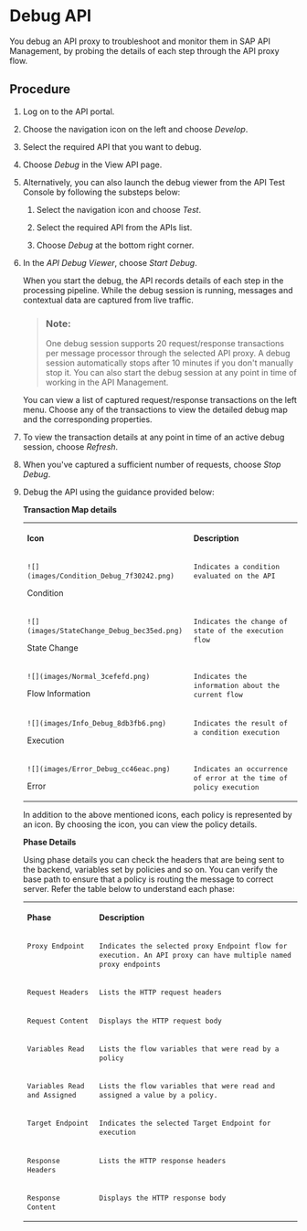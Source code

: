 <!-- loiofb2c7aa34cdc443294a325ccb7876785 -->

# Debug API

You debug an API proxy to troubleshoot and monitor them in SAP API Management, by probing the details of each step through the API proxy flow.



## Procedure

1.  Log on to the API portal.

2.  Choose the navigation icon on the left and choose *Develop*.

3.  Select the required API that you want to debug.

4.  Choose *Debug* in the View API page.

5.  Alternatively, you can also launch the debug viewer from the API Test Console by following the substeps below:

    1.  Select the navigation icon and choose *Test*.

    2.  Select the required API from the APIs list.

    3.  Choose *Debug* at the bottom right corner.


6.  In the *API Debug Viewer*, choose *Start Debug*.

    When you start the debug, the API records details of each step in the processing pipeline. While the debug session is running, messages and contextual data are captured from live traffic.

    > ### Note:  
    > One debug session supports 20 request/response transactions per message processor through the selected API proxy. A debug session automatically stops after 10 minutes if you don't manually stop it. You can also start the debug session at any point in time of working in the API Management.

    You can view a list of captured request/response transactions on the left menu. Choose any of the transactions to view the detailed debug map and the corresponding properties.

7.  To view the transaction details at any point in time of an active debug session, choose *Refresh*.

8.  When you've captured a sufficient number of requests, choose *Stop Debug*.

9.  Debug the API using the guidance provided below:

    **Transaction Map details**


    <table>
    <tr>
    <th valign="top">

    Icon


    
    </th>
    <th valign="top">

    Description


    
    </th>
    </tr>
    <tr>
    <td valign="top">
    
        ![](images/Condition_Debug_7f30242.png)

    Condition


    
    </td>
    <td valign="top">
    
        Indicates a condition evaluated on the API


    
    </td>
    </tr>
    <tr>
    <td valign="top">
    
        ![](images/StateChange_Debug_bec35ed.png)

    State Change


    
    </td>
    <td valign="top">
    
        Indicates the change of state of the execution flow


    
    </td>
    </tr>
    <tr>
    <td valign="top">
    
        ![](images/Normal_3cefefd.png)

    Flow Information


    
    </td>
    <td valign="top">
    
        Indicates the information about the current flow


    
    </td>
    </tr>
    <tr>
    <td valign="top">
    
        ![](images/Info_Debug_8db3fb6.png)

    Execution


    
    </td>
    <td valign="top">
    
        Indicates the result of a condition execution


    
    </td>
    </tr>
    <tr>
    <td valign="top">
    
        ![](images/Error_Debug_cc46eac.png)

    Error


    
    </td>
    <td valign="top">
    
        Indicates an occurrence of error at the time of policy execution


    
    </td>
    </tr>
    </table>
    
    In addition to the above mentioned icons, each policy is represented by an icon. By choosing the icon, you can view the policy details.

    **Phase Details**

    Using phase details you can check the headers that are being sent to the backend, variables set by policies and so on. You can verify the base path to ensure that a policy is routing the message to correct server. Refer the table below to understand each phase:


    <table>
    <tr>
    <th valign="top">

    Phase


    
    </th>
    <th valign="top">

    Description


    
    </th>
    </tr>
    <tr>
    <td valign="top">
    
        Proxy Endpoint


    
    </td>
    <td valign="top">
    
        Indicates the selected proxy Endpoint flow for execution. An API proxy can have multiple named proxy endpoints


    
    </td>
    </tr>
    <tr>
    <td valign="top">
    
        Request Headers


    
    </td>
    <td valign="top">
    
        Lists the HTTP request headers


    
    </td>
    </tr>
    <tr>
    <td valign="top">
    
        Request Content


    
    </td>
    <td valign="top">
    
        Displays the HTTP request body


    
    </td>
    </tr>
    <tr>
    <td valign="top">
    
        Variables Read


    
    </td>
    <td valign="top">
    
        Lists the flow variables that were read by a policy


    
    </td>
    </tr>
    <tr>
    <td valign="top">
    
        Variables Read and Assigned


    
    </td>
    <td valign="top">
    
        Lists the flow variables that were read and assigned a value by a policy.


    
    </td>
    </tr>
    <tr>
    <td valign="top">
    
        Target Endpoint


    
    </td>
    <td valign="top">
    
        Indicates the selected Target Endpoint for execution


    
    </td>
    </tr>
    <tr>
    <td valign="top">
    
        Response Headers


    
    </td>
    <td valign="top">
    
        Lists the HTTP response headers


    
    </td>
    </tr>
    <tr>
    <td valign="top">
    
        Response Content


    
    </td>
    <td valign="top">
    
        Displays the HTTP response body


    
    </td>
    </tr>
    </table>
    

